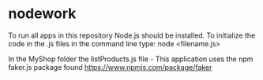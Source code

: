 # nodework

To run all apps in this repository Node.js should be installed.
To initialize the code in the .js files 
  in the command line type: node <filename.js>

In the MyShop folder the listProducts.js file - This application uses the npm faker.js package found https://www.npmjs.com/package/faker

